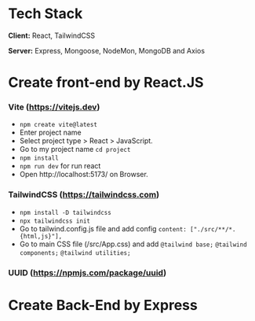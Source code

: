 # Tech Stack
**Client:** React, TailwindCSS

**Server:** Express, Mongoose, NodeMon, MongoDB and Axios



# Create front-end by React.JS

### Vite (https://vitejs.dev)
- `npm create vite@latest`
- Enter project name
- Select project type > React > JavaScript.
- Go to my project name `cd project`
- `npm install`
- `npm run dev` for run react
- Open http://localhost:5173/ on Browser.

### TailwindCSS (https://tailwindcss.com)
- `npm install -D tailwindcss`
- `npx tailwindcss init`
- Go to tailwind.config.js file and add config `content: ["./src/**/*.{html,js}"],`
- Go to main CSS file (/src/App.css) and add `@tailwind base;` `@tailwind components;` `@tailwind utilities;`

### UUID (https://npmjs.com/package/uuid)



# Create Back-End by Express
